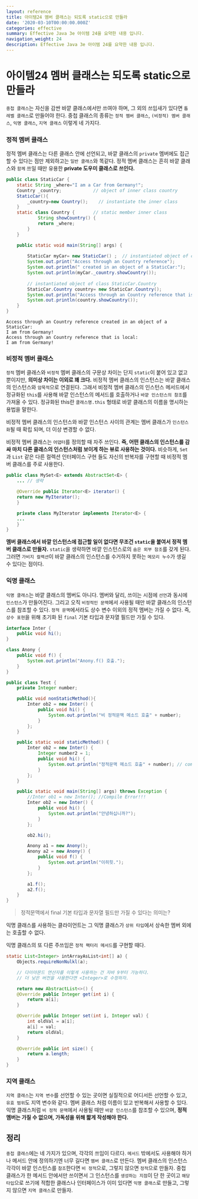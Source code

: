 ```yaml
---
layout: reference
title: 아이템24 멤버 클래스는 되도록 static으로 만들라
date: '2020-03-10T00:00:00.000Z'
categories: effective
summary: Effective Java 3e 아이템 24을 요약한 내용 입니다.
navigation_weight: 24
description: Effective Java 3e 아이템 24를 요약한 내용 입니다.
---
```


# 아이템24 멤버 클래스는 되도록 static으로 만들라

`중첩 클래스`는 자신을 감싼 바깥 클래스에서만 쓰여야 하며, 그 외의 쓰임새가 있다면 `톱레벨 클래스`로 만들어야 한다. 중첩 클래스의 종류는 `정적 멤버 클래스`, `(비정적) 멤버 클래스`, `익명 클래스`, `지역 클래스` 이렇게 네 가지다.

### 정적 멤버 클래스

정적 멤버 클래스는 다른 클래스 안에 선언되고, 바깥 클래스의 `private` 멤버에도 접근할 수 있다는 점만 제외하고는 `일반 클래스`와 똑같다. 정적 멤버 클래스는 흔히 바깥 클래스와 `함께` 쓰일 때만 유용한 **private 도우미 클래스로 쓰인다.**

```java
public class StaticCar {
    static String _where="I am a Car from Germany!";
    Country _country;            // object of inner class country
    StaticCar(){
        _country=new Country();    // instantiate the inner class
    }
    static class Country {       // static member inner class
            String showCountry() {
            return _where;
        }
    }

    public static void main(String[] args) {
        
        StaticCar myCar= new StaticCar() ;  // instantiated object of class StaticCar
        System.out.print("Access through an Country reference");
        System.out.println(" created in an object of a StaticCar:");
        System.out.println(myCar._country.showCountry());
        
        // instantiated object of class StaticCar.Country
        StaticCar.Country country= new StaticCar.Country();
        System.out.println("Access through an Country reference that is local:");
        System.out.println(country.showCountry());
    }
}
```

```text
Access through an Country reference created in an object of a StaticCar:
I am from Germany!
Access through an Country reference that is local:
I am from Germany!
```

### 비정적 멤버 클래스

`정적` 멤버 클래스와 `비정적` 멤버 클래스의 구문상 차이는 단지 `static`이 붙어 있고 없고 뿐이지만, **의미상 차이는 이외로 꽤 크다.** 비정적 멤버 클래스의 인스턴스는 바깥 클래스의 인스턴스와 `암묵적`으로 연결된다. 그래서 비정적 멤버 클래스의 인스턴스 메서드에서 정규화된 `this`를 사용해 바깥 인스턴스의 메서드를 호출하거나 `바깥 인스턴스의 참조`를 가져올 수 있다. 정규화된 this란 `클래스명.this` 형태로 바깥 클래스의 이름을 명시하는 용법을 말한다.

비정적 멤버 클래스의 인스턴스와 바깥 인스턴스 사이의 관계는 멤버 클래스가 `인스턴스화`될 때 확립 되며, 더 이상 변경할 수 없다.

비정적 멤버 클래스는 `어댑터`를 정의할 때 자주 쓰인다. **즉, 어떤 클래스의 인스턴스를 감싸 마치 다른 클래스의 인스턴스처럼 보이게 하는 뷰로 사용하는 것이다.** 비슷하게, `Set`과 `List` 같은 다른 컬렉션 인터페이스 구현 들도 자신의 반복자를 구현할 때 비정적 멤버 클래스를 주로 사용한다.

```java
public class MySet<E> extends AbstractSet<E> {
    ... // 생략

    @Override public Iterator<E> iterator() {
    return new MyIterator();
    }

    private class MyIterator implements Iterator<E> {
    ...
    }
}
```

**멤버 클래스에서 바깥 인스턴스에 접근할 일이 없다면 무조건 `static`을 붙여서 정적 멤버 클래스로 만들자.** `static`을 생략하면 바깥 인스턴스로의 `숨은 외부 참조`를 갖게 된다. 그러면 `가비지 컬렉션`이 바깥 클래스의 인스턴스를 수거하지 못하는 `메모리 누수`가 생길 수 있다는 점이다.

### 익명 클래스

`익명 클래스`는 바깥 클래스의 멤버도 아니다. 멤버와 달리, 쓰이는 시점에 `선언`과 동시에 `인스턴스`가 만들어진다. 그리고 오직 `비정적인 문맥`에서 사용될 때만 바깥 클래스의 인스턴스를 참조할 수 있다. `정적 문맥`에서라도 상수 변수 이외의 정적 멤버는 가질 수 없다. 즉, `상수 표현`을 위해 초기화 된 `final` 기본 타입과 문자열 필드만 가질 수 있다.

```java
interface Inter {
    public void hi();
}

class Anony {
    public void f() {
        System.out.println("Anony.f() 호출.");
    }
}

public class Test {
    private Integer number;

    public void nonStaticMethod(){
        Inter ob2 = new Inter() {
            public void hi() {
                System.out.println("비 정적문맥 메소드 호출" + number);
            }
        };
    }

    public static void staticMethod() {
        Inter ob2 = new Inter() {
            Integer number2 = 1;
            public void hi() {
                System.out.println("정적문맥 메소드 호출" + number); // comile Error
            }
        };
    }

    public static void main(String[] args) throws Exception {
        //Inter ob1 = new Inter(); //Compile Error!!!
        Inter ob2 = new Inter() {
            public void hi() {
                System.out.println("안녕하십니까?");
            }
        };

        ob2.hi();

        Anony a1 = new Anony();
        Anony a2 = new Anony() {
            public void f() {
                System.out.println("이히힛.");
            }
        };

        a1.f();
        a2.f();
    }
}
```

> 정적문맥에서 final 기본 타입과 문자열 필드만 가질 수 있다는 의미는?

익명 클래스를 사용하는 클라이언트는 그 익명 클래스가 `상위 타입`에서 상속한 멤버 외에는 호출할 수 없다.

익명 클래스의 또 다른 주쓰임은 `정적 팩터리 메서드`를 구현할 때다.

```java
static List<Integer> intArrayAsList<int[] a) {
    Objects.requireNonNulkl(a);

    // 다이아몬드 연산자를 이렇게 사용하는 건 자바 9부터 가능하다.
    // 더 낮은 버전을 사용한다면 <Integer>로 수정하자.

    return new AbstractList<>() {
    @Override public Integer get(int i) {
        return a[i];
    }

    @Override public Integer set(int i, Integer val) {
        int oldVal = a[i];
        a[i] = val;
        return oldVal;
    }

    @Override public int size() {
        return a.length;
    }
}
```

### 지역 클래스

`지역 클래스`는 `지역 변수`를 선언할 수 있는 곳이면 실질적으로 어디서든 선언할 수 있고, `유효 범위`도 지역 변수와 같다. 멤버 클래스 처럼 이름이 있고 반복해서 사용할 수 있다. 익명 클래스처럼 `비 정적 문맥`에서 사용될 때만 `바깥 인스턴스`를 참조할 수 있으며, **정적 멤버는 가질 수 없으며, 가독성을 위해 짧게 작성해야 한다.**

## 정리

`중첩 클래스`에는 네 가지가 있으며, 각각의 쓰임이 다르다. `메서드` 밖에서도 사용해야 하거나 메서드 안에 정의하기엔 너무 길다면 `멤버 클래스`로 만든다. 멤버 클래스의 인스턴스 각각이 바깥 인스턴스를 `참조`한다면 `비 정적`으로, 그렇지 않으면 `정적`으로 만들자. 중첩 클래스가 한 메서드 안에서만 쓰이면서 그 인스턴스를 `생성하는 지점`이 단 한 곳이고 `해당 타입`으로 쓰기에 적합한 클래스나 인터페이스가 이미 있다면 `익명 클래스`로 만들고, 그렇지 않으면 `지역 클래스`로 만들자.


